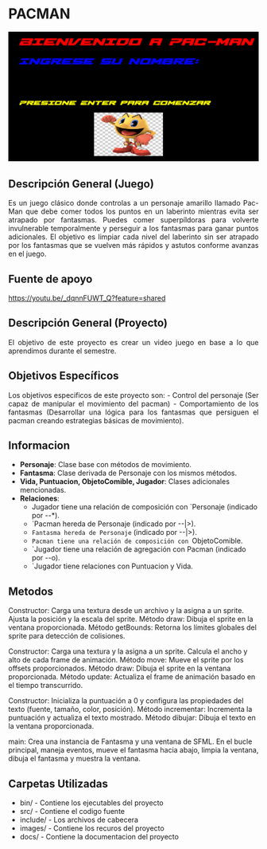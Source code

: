# PACMAN 
![alt text](./images/Inicio.png) 
## Descripción General (Juego)
<p align="justify">
Es un juego clásico donde controlas a un personaje amarillo llamado Pac-Man que debe comer todos los puntos en un laberinto mientras evita ser atrapado por fantasmas. Puedes comer superpíldoras para volverte invulnerable temporalmente y perseguir a los fantasmas para ganar puntos adicionales. El objetivo es limpiar cada nivel del laberinto sin ser atrapado por los fantasmas que se vuelven más rápidos y astutos conforme avanzas en el juego.

## Fuente de apoyo 
https://youtu.be/_dqnnFUWT_Q?feature=shared
 
## Descripción General (Proyecto)
<p align="justify">
El objetivo de este proyecto es crear un video juego en base a lo que aprendimos durante el semestre.

## Objetivos Específicos
<p align="justify">
Los objetivos especificos de este proyecto son:
- Control del personaje (Ser capaz de manipular el movimiento del pacman)
- Comportamiento de los fantasmas (Desarrollar una lógica para los fantasmas que persiguen el pacman creando estrategias básicas de movimiento).

## Informacion
- **Personaje**: Clase base con métodos de movimiento.
- **Fantasma**: Clase derivada de Personaje con los mismos métodos.
- **Vida, Puntuacion, ObjetoComible, Jugador**: Clases adicionales mencionadas.
- **Relaciones**:
  - Jugador tiene una relación de composición con `Personaje (indicado por --*).
  - `Pacman hereda de Personaje (indicado por --|>).
  - `Fantasma hereda de Personaje` (indicado por --|>).
  - `Pacman tiene una relación de composición con `ObjetoComible.
  - `Jugador tiene una relación de agregación con Pacman (indicado por --o).
  - `Jugador tiene relaciones con Puntuacion y Vida.

## Metodos
Constructor: Carga una textura desde un archivo y la asigna a un sprite. Ajusta la posición y la escala del sprite.
Método draw: Dibuja el sprite en la ventana proporcionada.
Método getBounds: Retorna los límites globales del sprite para detección de colisiones.

Constructor: Carga una textura y la asigna a un sprite. Calcula el ancho y alto de cada frame de animación.
Método move: Mueve el sprite por los offsets proporcionados.
Método draw: Dibuja el sprite en la ventana proporcionada.
Método update: Actualiza el frame de animación basado en el tiempo transcurrido.

Constructor: Inicializa la puntuación a 0 y configura las propiedades del texto (fuente, tamaño, color, posición).
Método incrementar: Incrementa la puntuación y actualiza el texto mostrado.
Método dibujar: Dibuja el texto en la ventana proporcionada.

main: Crea una instancia de Fantasma y una ventana de SFML. En el bucle principal, maneja eventos, mueve el fantasma hacia abajo, limpia la ventana, dibuja el fantasma y muestra la ventana.




## Carpetas Utilizadas
- bin/ - Contiene los ejecutables del proyecto
- src/ - Contiene el codigo fuente
- include/ - Los archivos de cabecera
- images/ - Contiene los recuros del proyecto
- docs/ - Contiene la documentacion del proyecto
